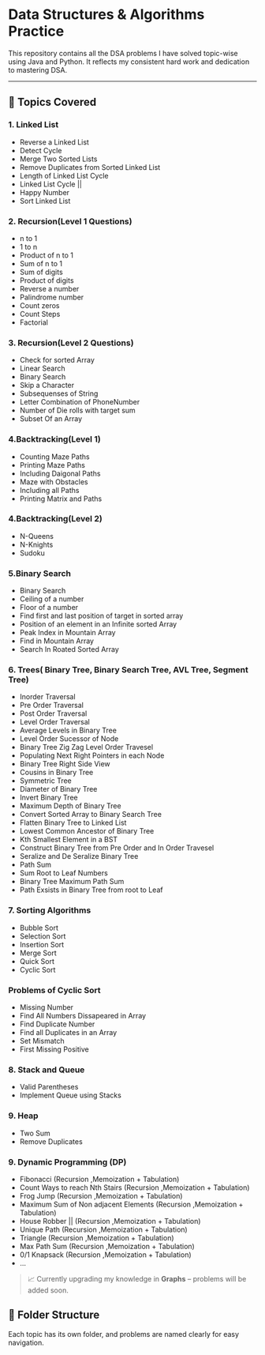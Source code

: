 # Data Structures & Algorithms Practice

This repository contains all the DSA problems I have solved topic-wise using Java and Python. It reflects my consistent hard work and dedication to mastering DSA.

---

## 📌 Topics Covered

### 1. Linked List
 - Reverse a Linked List
 - Detect Cycle
 - Merge Two Sorted Lists
 - Remove Duplicates from Sorted Linked List
 - Length of Linked List Cycle
 - Linked List Cycle ||
 - Happy Number
 - Sort Linked List


### 2. Recursion(Level 1 Questions) 
  - n to 1
  - 1 to n
  - Product of n to 1
  - Sum of n to 1
  - Sum of digits
  - Product of digits
  - Reverse a number
  - Palindrome number
  - Count zeros
  - Count Steps
  - Factorial

### 3. Recursion(Level 2 Questions)
  - Check for sorted Array
  - Linear Search
  - Binary Search
  - Skip a Character
  - Subsequenses of String
  - Letter Combination of PhoneNumber
  - Number of Die rolls with target sum
  - Subset Of an Array
  
### 4.Backtracking(Level 1)
  - Counting Maze Paths
  - Printing Maze Paths
  - Including Daigonal Paths
  - Maze with Obstacles
  - Including all Paths
  - Printing Matrix and Paths
  
### 4.Backtracking(Level 2)
  - N-Queens
  - N-Knights
  - Sudoku

### 5.Binary Search
  - Binary Search
  - Ceiling of a number
  - Floor of a number
  - Find first and last position of target in sorted array
  - Position of an element in an Infinite sorted Array
  - Peak Index in Mountain Array
  - Find in Mountain Array
  - Search In Roated Sorted Array

  
### 6. Trees( Binary Tree, Binary Search Tree, AVL Tree, Segment Tree)
- Inorder Traversal
- Pre Order Traversal
- Post Order Traversal
- Level Order Traversal
- Average Levels in Binary Tree
- Level Order Sucessor of Node
- Binary Tree Zig Zag Level Order Travesel
- Populating Next Right Pointers in each Node
- Binary Tree Right Side View
- Cousins in Binary Tree
- Symmetric Tree
- Diameter of Binary Tree
- Invert Binary Tree
- Maximum Depth of Binary Tree
- Convert Sorted Array to Binary Search Tree
- Flatten Binary Tree to Linked List
- Lowest Common Ancestor of Binary Tree
- Kth Smallest Element in a BST
- Construct Binary Tree from Pre Order and In Order Travesel
- Seralize and De Seralize Binary Tree
- Path Sum
- Sum Root to Leaf Numbers
- Binary Tree Maximum Path Sum
- Path Exsists in Binary Tree from root to Leaf



### 7. Sorting Algorithms
- Bubble Sort
- Selection Sort
- Insertion Sort
- Merge Sort
- Quick Sort
- Cyclic Sort

### Problems of Cyclic Sort
- Missing Number
- Find All Numbers Dissapeared in Array
- Find Duplicate Number
- Find all Duplicates in an Array
- Set Mismatch
- First Missing Positive

### 8. Stack and Queue
- Valid Parentheses
- Implement Queue using Stacks


### 9. Heap
- Two Sum
- Remove Duplicates



### 9. Dynamic Programming (DP)
- Fibonacci (Recursion ,Memoization + Tabulation)
- Count Ways to reach Nth Stairs (Recursion ,Memoization + Tabulation)
- Frog Jump (Recursion ,Memoization + Tabulation)
- Maximum Sum of Non adjacent Elements (Recursion ,Memoization + Tabulation)
- House Robber || (Recursion ,Memoization + Tabulation)
- Unique Path (Recursion ,Memoization + Tabulation)
- Triangle (Recursion ,Memoization + Tabulation)
- Max Path Sum (Recursion ,Memoization + Tabulation)
- 0/1 Knapsack (Recursion ,Memoization + Tabulation)
- ...



> 📈 Currently upgrading my knowledge in **Graphs** – problems will be added soon.


## 📂 Folder Structure

Each topic has its own folder, and problems are named clearly for easy navigation.

